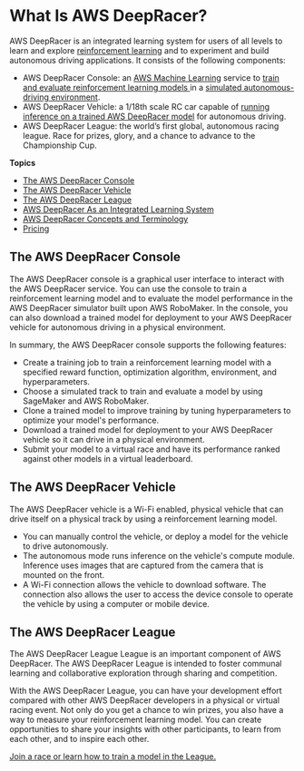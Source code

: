 # What Is AWS DeepRacer?<a name="what-is-deepracer"></a>

AWS DeepRacer is an integrated learning system for users of all levels to learn and explore [reinforcement learning](deepracer-basic-concept.md#term-rl) and to experiment and build autonomous driving applications\. It consists of the following components:
+ AWS DeepRacer Console: an [AWS Machine Learning](https://aws.amazon.com/machine-learning/) service to [train and evaluate reinforcement learning models ](create-deepracer-project.md)in a [simulated autonomous\-driving environment](https://aws.amazon.com/robomaker/)\.
+ AWS DeepRacer Vehicle: a 1/18th scale RC car capable of [running inference on a trained AWS DeepRacer model](operate-deepracer-vehicle.md) for autonomous driving\.
+ AWS DeepRacer League: the world’s first global, autonomous racing league\. Race for prizes, glory, and a chance to advance to the Championship Cup\.

**Topics**
+ [The AWS DeepRacer Console](#what-is-deepracer-service-console)
+ [The AWS DeepRacer Vehicle](#what-is-deepracer-model-vehicle)
+ [The AWS DeepRacer League](#what-is-deepracer-racing-series)
+ [AWS DeepRacer As an Integrated Learning System](deepracer-is-a-learning-environment-for-reinforcement-learning.md)
+ [AWS DeepRacer Concepts and Terminology](deepracer-basic-concept.md)
+ [Pricing](pricing.md)

## The AWS DeepRacer Console<a name="what-is-deepracer-service-console"></a>

The AWS DeepRacer console is a graphical user interface to interact with the AWS DeepRacer service\. You can use the console to train a reinforcement learning model and to evaluate the model performance in the AWS DeepRacer simulator built upon AWS RoboMaker\. In the console, you can also download a trained model for deployment to your AWS DeepRacer vehicle for autonomous driving in a physical environment\. 

In summary, the AWS DeepRacer console supports the following features:
+ Create a training job to train a reinforcement learning model with a specified reward function, optimization algorithm, environment, and hyperparameters\. 
+ Choose a simulated track to train and evaluate a model by using SageMaker and AWS RoboMaker\.
+ Clone a trained model to improve training by tuning hyperparameters to optimize your model's performance\. 
+ Download a trained model for deployment to your AWS DeepRacer vehicle so it can drive in a physical environment\. 
+ Submit your model to a virtual race and have its performance ranked against other models in a virtual leaderboard\. 

## The AWS DeepRacer Vehicle<a name="what-is-deepracer-model-vehicle"></a>

The AWS DeepRacer vehicle is a Wi\-Fi enabled, physical vehicle that can drive itself on a physical track by using a reinforcement learning model\.
+ You can manually control the vehicle, or deploy a model for the vehicle to drive autonomously\.
+ The autonomous mode runs inference on the vehicle's compute module\. Inference uses images that are captured from the camera that is mounted on the front\. 
+ A Wi\-Fi connection allows the vehicle to download software\. The connection also allows the user to access the device console to operate the vehicle by using a computer or mobile device\.

## The AWS DeepRacer League<a name="what-is-deepracer-racing-series"></a>

 The AWS DeepRacer League League is an important component of AWS DeepRacer\. The AWS DeepRacer League is intended to foster communal learning and collaborative exploration through sharing and competition\. 

With the AWS DeepRacer League, you can have your development effort compared with other AWS DeepRacer developers in a physical or virtual racing event\. Not only do you get a chance to win prizes, you also have a way to measure your reinforcement learning model\. You can create opportunities to share your insights with other participants, to learn from each other, and to inspire each other\. 

[Join a race or learn how to train a model in the League\.](https://console.aws.amazon.com/deepracer)